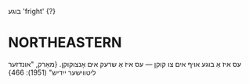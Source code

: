 בוגע
'fright' {?}

NORTHEASTERN
==============

עס איז אַ בוגע אויף אים צו קוקן — עס איז אַ שרעק אים אָנצוקוקן.
{מאַרק, "אונדזער ליטווישער ייִדיש" (1951): 466}
